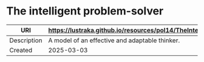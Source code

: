 # The intelligent problem-solver

URI|https://lustraka.github.io/resources/pol14/TheIntelligentProblemSolver
-|-
Description|A model of an effective and adaptable thinker.
Created|2025-03-03


